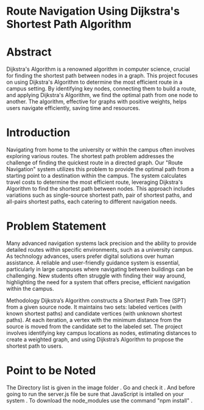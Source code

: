 # Route Navigation Using Dijkstra's Shortest Path Algorithm #

# Abstract #
Dijkstra's Algorithm is a renowned algorithm in computer science, crucial for finding the shortest path between nodes in a graph. This project focuses on using Dijkstra's Algorithm to determine
the most efficient route in a campus setting. By identifying key nodes, connecting them to build a route, and applying Dijkstra's Algorithm, 
we find the optimal path from one node to another. The algorithm, effective for graphs with positive weights, helps users navigate efficiently, saving time and resources.

# Introduction #
Navigating from home to the university or within the campus often involves exploring various routes.
The shortest path problem addresses the challenge of finding the quickest route in a directed graph. Our "Route Navigation" system utilizes this problem to provide the optimal path from a starting point to a 
destination within the campus. The system calculates travel costs to determine the most efficient route, leveraging Dijkstra's Algorithm to find the shortest path between nodes.
This approach includes variations such as single-source shortest path, pair of shortest paths, and all-pairs shortest paths, each catering to different navigation needs.

# Problem Statement #
Many advanced navigation systems lack precision and the ability to provide detailed routes within specific environments, such as a university campus.
As technology advances, users prefer digital solutions over human assistance. A reliable and user-friendly guidance system is essential, particularly in large 
campuses where navigating between buildings can be challenging. New students often struggle with finding their way around, highlighting the need for a system that offers precise, 
efficient navigation within the campus.

Methodology
Dijkstra’s Algorithm constructs a Shortest Path Tree (SPT) from a given source node. It maintains two sets: labeled vertices (with known shortest paths) and
candidate vertices (with unknown shortest paths). At each iteration, a vertex with the minimum distance from the source is moved from the candidate set to the labeled set.
The project involves identifying key campus locations as nodes, estimating distances to create a weighted graph, and using Dijkstra’s Algorithm to propose the shortest path to users.
# Point to be Noted #
The Directory list is given in the image folder . Go and check it .
And before going to run the server.js file be sure that JavaScript is intalled on your system . 
To download the node_modules use the command "npm install" .
